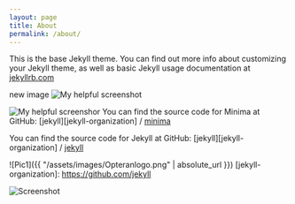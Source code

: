 ```yaml
---
layout: page
title: About
permalink: /about/
---
```



This is the base Jekyll theme. You can find out more info about customizing your Jekyll theme, as well as basic Jekyll usage documentation at [jekyllrb.com](https://jekyllrb.com/)

new image
![My helpful screenshot](/assets/images/just-the-docs.png)

![My helpful screenshor]({{site.baseurl}}/assets/images/Opteranlogo.png)
You can find the source code for Minima at GitHub:
[jekyll][jekyll-organization] /
[minima](https://github.com/jekyll/minima)

You can find the source code for Jekyll at GitHub:
[jekyll][jekyll-organization] /
[jekyll](https://github.com/jekyll/jekyll)

![Pic1]({{ "/assets/images/Opteranlogo.png" | absolute_url }})
[jekyll-organization]: https://github.com/jekyll

![Screenshot](https://raw.github.com/PhilKit/TestSite/blob/master/assets/images/Opteranlogo.png)
